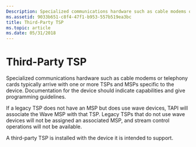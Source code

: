 ```yaml
---
Description: Specialized communications hardware such as cable modems or telephony cards typically arrive with one or more TSPs and MSPs specific to the device. Documentation for the device should indicate capabilities and give programming guidelines.
ms.assetid: 9033b651-c8f4-47f1-b953-557b519ea3bc
title: Third-Party TSP
ms.topic: article
ms.date: 05/31/2018
---
```


# Third-Party TSP

Specialized communications hardware such as cable modems or telephony cards typically arrive with one or more TSPs and MSPs specific to the device. Documentation for the device should indicate capabilities and give programming guidelines.

If a legacy TSP does not have an MSP but does use wave devices, TAPI will associate the Wave MSP with that TSP. Legacy TSPs that do not use wave devices will not be assigned an associated MSP, and stream control operations will not be available.

A third-party TSP is installed with the device it is intended to support.

 

 



